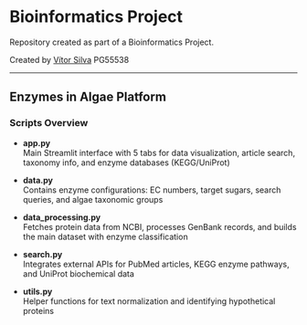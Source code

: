 # Bioinformatics Project

Repository created as part of a Bioinformatics Project.

Created by [Vítor Silva](https://github.com/VitorSilva-3) PG55538

---

## Enzymes in Algae Platform

### Scripts Overview

- **app.py**  
  Main Streamlit interface with 5 tabs for data visualization, article search, taxonomy info, and enzyme databases (KEGG/UniProt)

- **data.py**  
  Contains enzyme configurations: EC numbers, target sugars, search queries, and algae taxonomic groups

- **data_processing.py**  
  Fetches protein data from NCBI, processes GenBank records, and builds the main dataset with enzyme classification

- **search.py**  
  Integrates external APIs for PubMed articles, KEGG enzyme pathways, and UniProt biochemical data

- **utils.py**  
  Helper functions for text normalization and identifying hypothetical proteins
